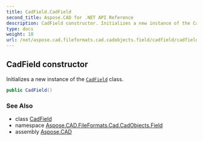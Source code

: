 ```yaml
---
title: CadField.CadField
second_title: Aspose.CAD for .NET API Reference
description: CadField constructor. Initializes a new instance of the CadField class
type: docs
weight: 10
url: /net/aspose.cad.fileformats.cad.cadobjects.field/cadfield/cadfield/
---
```

## CadField constructor

Initializes a new instance of the [`CadField`](../) class.

```csharp
public CadField()
```

### See Also

* class [CadField](../)
* namespace [Aspose.CAD.FileFormats.Cad.CadObjects.Field](../../../aspose.cad.fileformats.cad.cadobjects.field/)
* assembly [Aspose.CAD](../../../)


